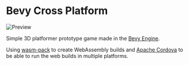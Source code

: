 # Bevy Cross Platform

![Preview](/README/preview.gif)

Simple 3D platformer prototype game made in the [Bevy Engine](https://bevyengine.org/).

Using [wasm-pack](https://github.com/rustwasm/wasm-pack) to create WebAssembly builds and 
[Apache Cordova](https://cordova.apache.org/) to be able to run the web builds in multiple platforms.